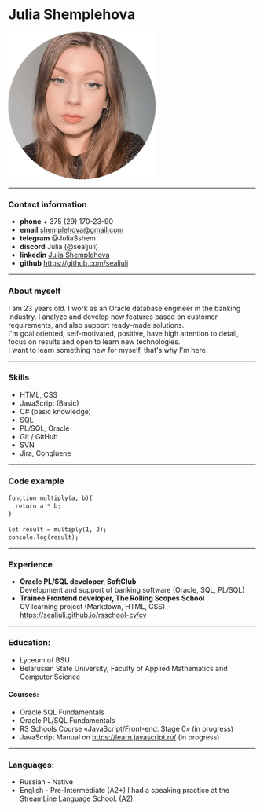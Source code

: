 # Julia Shemplehova

![My photo](assets/img/photo.png)

---

### Contact information

- **phone** + 375 (29) 170-23-90
- **email** shemplehova@gmail.com
- **telegram** @JuliaSshem
- **discord** Julia (@sealjuli)
- **linkedin** [Julia Shemplehova](https://www.linkedin.com/in/julia-shemplehova-6a133a227)
- **github** https://github.com/sealjuli

---

### About myself

I am 23 years old. I work as an Oracle database engineer in the banking industry. I analyze and develop new features based on customer requirements, and also support ready-made solutions.  
I'm goal oriented, self-motivated, positive, have high attention to detail, focus on results and open to learn new technologies.  
I want to learn something new for myself, that's why I'm here.

---

### Skills

- HTML, CSS
- JavaScript (Basic)
- C# (basic knowledge)
- SQL
- PL/SQL, Oracle
- Git / GitHub
- SVN
- Jira, Congluene

---

### Code example

```
function multiply(a, b){
  return a * b;
}

let result = multiply(1, 2);
console.log(result);
```

---

### Experience

- **Oracle PL/SQL developer, SoftClub**  
  Development and support of banking software (Oracle, SQL, PL/SQL)
- **Trainee Frontend developer, The Rolling Scopes School**  
  CV learning project (Markdown, HTML, CSS) - https://sealjuli.github.io/rsschool-cv/cv

---

### Education:

- Lyceum of BSU
- Belarusian State University, Faculty of Applied Mathematics and Computer Science

#### Courses:

- Oracle SQL Fundamentals
- Oracle PL/SQL Fundamentals
- RS Schools Course «JavaScript/Front-end. Stage 0» (in progress)
- JavaScript Manual on https://learn.javascript.ru/ (in progress)

---

### Languages:

- Russian - Native
- English - Pre-Intermediate (A2+)
  I had a speaking practice at the StreamLine Language School. (A2)
